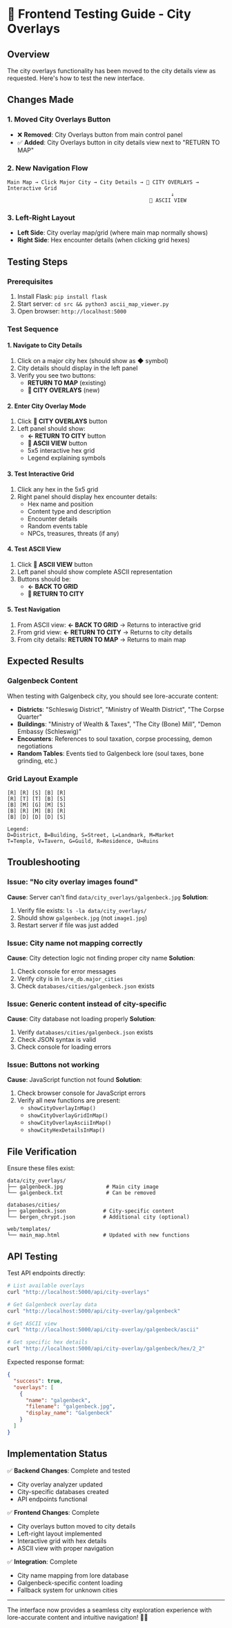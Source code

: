 # 🏰 Frontend Testing Guide - City Overlays

## Overview

The city overlays functionality has been moved to the city details view as requested. Here's how to test the new interface.

## Changes Made

### 1. **Moved City Overlays Button**
- ❌ **Removed**: City Overlays button from main control panel
- ✅ **Added**: City Overlays button in city details view next to "RETURN TO MAP"

### 2. **New Navigation Flow**
```
Main Map → Click Major City → City Details → 🏰 CITY OVERLAYS → Interactive Grid
                                                     ↓
                                              📜 ASCII VIEW
```

### 3. **Left-Right Layout**
- **Left Side**: City overlay map/grid (where main map normally shows)
- **Right Side**: Hex encounter details (when clicking grid hexes)

## Testing Steps

### Prerequisites
1. Install Flask: `pip install flask`
2. Start server: `cd src && python3 ascii_map_viewer.py`
3. Open browser: `http://localhost:5000`

### Test Sequence

#### 1. Navigate to City Details
1. Click on a major city hex (should show as ◆ symbol)
2. City details should display in the left panel
3. Verify you see two buttons:
   - **RETURN TO MAP** (existing)
   - **🏰 CITY OVERLAYS** (new)

#### 2. Enter City Overlay Mode
1. Click **🏰 CITY OVERLAYS** button
2. Left panel should show:
   - **← RETURN TO CITY** button
   - **📜 ASCII VIEW** button  
   - 5x5 interactive hex grid
   - Legend explaining symbols

#### 3. Test Interactive Grid
1. Click any hex in the 5x5 grid
2. Right panel should display hex encounter details:
   - Hex name and position
   - Content type and description
   - Encounter details
   - Random events table
   - NPCs, treasures, threats (if any)

#### 4. Test ASCII View
1. Click **📜 ASCII VIEW** button
2. Left panel should show complete ASCII representation
3. Buttons should be:
   - **← BACK TO GRID**
   - **🏰 RETURN TO CITY**

#### 5. Test Navigation
1. From ASCII view: **← BACK TO GRID** → Returns to interactive grid
2. From grid view: **← RETURN TO CITY** → Returns to city details
3. From city details: **RETURN TO MAP** → Returns to main map

## Expected Results

### Galgenbeck Content
When testing with Galgenbeck city, you should see lore-accurate content:

- **Districts**: "Schleswig District", "Ministry of Wealth District", "The Corpse Quarter"
- **Buildings**: "Ministry of Wealth & Taxes", "The City (Bone) Mill", "Demon Embassy (Schleswig)"
- **Encounters**: References to soul taxation, corpse processing, demon negotiations
- **Random Tables**: Events tied to Galgenbeck lore (soul taxes, bone grinding, etc.)

### Grid Layout Example
```
[R] [R] [S] [B] [R]
[R] [T] [T] [B] [S]
[B] [M] [G] [M] [S]
[B] [R] [M] [B] [R]
[B] [D] [D] [D] [S]

Legend:
D=District, B=Building, S=Street, L=Landmark, M=Market
T=Temple, V=Tavern, G=Guild, R=Residence, U=Ruins
```

## Troubleshooting

### Issue: "No city overlay images found"
**Cause**: Server can't find `data/city_overlays/galgenbeck.jpg`
**Solution**: 
1. Verify file exists: `ls -la data/city_overlays/`
2. Should show `galgenbeck.jpg` (not `image1.jpg`)
3. Restart server if file was just added

### Issue: City name not mapping correctly
**Cause**: City detection logic not finding proper city name
**Solution**:
1. Check console for error messages
2. Verify city is in `lore_db.major_cities` 
3. Check `databases/cities/galgenbeck.json` exists

### Issue: Generic content instead of city-specific
**Cause**: City database not loading properly
**Solution**:
1. Verify `databases/cities/galgenbeck.json` exists
2. Check JSON syntax is valid
3. Check console for loading errors

### Issue: Buttons not working
**Cause**: JavaScript function not found
**Solution**:
1. Check browser console for JavaScript errors
2. Verify all new functions are present:
   - `showCityOverlayInMap()`
   - `showCityOverlayGridInMap()`
   - `showCityOverlayAsciiInMap()`
   - `showCityHexDetailsInMap()`

## File Verification

Ensure these files exist:
```
data/city_overlays/
├── galgenbeck.jpg              # Main city image
└── galgenbeck.txt              # Can be removed

databases/cities/
├── galgenbeck.json            # City-specific content
└── bergen_chrypt.json         # Additional city (optional)

web/templates/
└── main_map.html              # Updated with new functions
```

## API Testing

Test API endpoints directly:
```bash
# List available overlays
curl "http://localhost:5000/api/city-overlays"

# Get Galgenbeck overlay data  
curl "http://localhost:5000/api/city-overlay/galgenbeck"

# Get ASCII view
curl "http://localhost:5000/api/city-overlay/galgenbeck/ascii"

# Get specific hex details
curl "http://localhost:5000/api/city-overlay/galgenbeck/hex/2_2"
```

Expected response format:
```json
{
  "success": true,
  "overlays": [
    {
      "name": "galgenbeck",
      "filename": "galgenbeck.jpg", 
      "display_name": "Galgenbeck"
    }
  ]
}
```

## Implementation Status

✅ **Backend Changes**: Complete and tested
- City overlay analyzer updated
- City-specific databases created
- API endpoints functional

✅ **Frontend Changes**: Complete
- City overlays button moved to city details
- Left-right layout implemented
- Interactive grid with hex details
- ASCII view with proper navigation

✅ **Integration**: Complete
- City name mapping from lore database
- Galgenbeck-specific content loading
- Fallback system for unknown cities

---

The interface now provides a seamless city exploration experience with lore-accurate content and intuitive navigation! 🏰💀